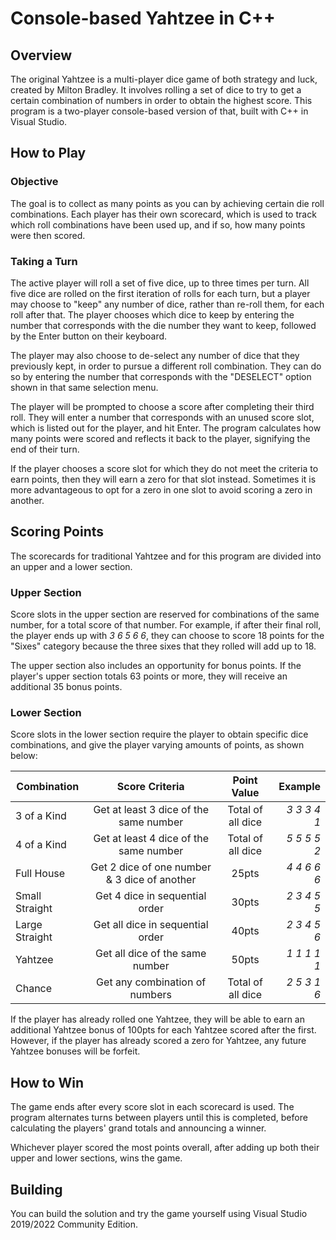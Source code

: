 # Console-based Yahtzee in C++
## Overview
The original Yahtzee is a multi-player dice game of both strategy and luck, created by Milton Bradley. It involves rolling a set of dice to try to get a certain combination of numbers in order to obtain the highest score. This program is a two-player console-based version of that, built with C++ in Visual Studio. 
## How to Play
### Objective
The goal is to collect as many points as you can by achieving certain die roll combinations. Each player has their own scorecard, which is used to track which roll combinations have been used up, and if so, how many points were then scored.
### Taking a Turn
The active player will roll a set of five dice, up to three times per turn. All five dice are rolled on the first iteration of rolls for each turn, but a player may choose to "keep" any number of dice, rather than re-roll them, for each roll after that. The player chooses which dice to keep by entering the number that corresponds with the die number they want to keep, followed by the Enter button on their keyboard.

The player may also choose to de-select any number of dice that they previously kept, in order to pursue a different roll combination. They can do so by entering the number that corresponds with the "DESELECT" option shown in that same selection menu. 

The player will be prompted to choose a score after completing their third roll. They will enter a number that corresponds with an unused score slot, which is listed out for the player, and hit Enter. The program calculates how many points were scored and reflects it back to the player, signifying the end of their turn. 

If the player chooses a score slot for which they do not meet the criteria to earn points, then they will earn a zero for that slot instead. Sometimes it is more advantageous to opt for a zero in one slot to avoid scoring a zero in another.
## Scoring Points
The scorecards for traditional Yahtzee and for this program are divided into an upper and a lower section. 
### Upper Section
Score slots in the upper section are reserved for combinations of the same number, for a total score of that number.
For example, if after their final roll, the player ends up with *3 6 5 6 6*, they can choose to score 18 points for the "Sixes" category because the three sixes that they rolled will add up to 18.

The upper section also includes an opportunity for bonus points. If the player's upper section totals 63 points or more, they will receive an additional 35 bonus points.
### Lower Section
Score slots in the lower section require the player to obtain specific dice combinations, and give the player varying amounts of points, as shown below:

| Combination | Score Criteria | Point Value | Example |
| ----------- |:--------------:|:-----------:| -------:|
| 3 of a Kind | Get at least 3 dice of the same number | Total of all dice | *3 3 3 4 1* |
| 4 of a Kind | Get at least 4 dice of the same number | Total of all dice | *5 5 5 5 2* |
| Full House | Get 2 dice of one number & 3 dice of another | 25pts | *4 4 6 6 6* |
| Small Straight | Get 4 dice in sequential order | 30pts | *2 3 4 5 5* |
| Large Straight | Get all dice in sequential order | 40pts | *2 3 4 5 6* |
| Yahtzee | Get all dice of the same number | 50pts | *1 1 1 1 1* |
| Chance | Get any combination of numbers | Total of all dice | *2 5 3 1 6* |

If the player has already rolled one Yahtzee, they will be able to earn an additional Yahtzee bonus of 100pts for each Yahtzee scored after the first. However, if the player has already scored a zero for Yahtzee, any future Yahtzee bonuses will be forfeit.
## How to Win
The game ends after every score slot in each scorecard is used. The program alternates turns between players until this is completed, before calculating the players' grand totals and announcing a winner. 

Whichever player scored the most points overall, after adding up both their upper and lower sections, wins the game.
## Building
You can build the solution and try the game yourself using Visual Studio 2019/2022 Community Edition.
